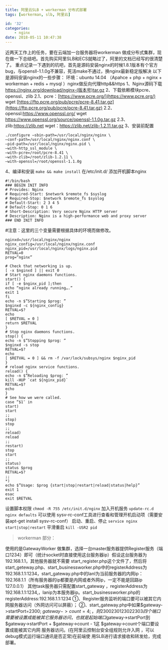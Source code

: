 ```yaml
---
title: 阿里云SLB + workerman 分布式部署
tags: [workerman, slb, 阿里云]

id: '32'
categories:
    - nginx
date: 2018-05-11 10:47:38
---
```


近两天工作上的任务，要在云端加一台服务器将workerman 做成分布式集群，现在做一下总结吧。首先购买阿里SLB和ECS就略过了，阿里的文档已经写的很清楚了。 重点记录一下遇到的坑吧，首先是源码安装nginx的时候1.8.1版本有个官方bug，与opensll-1.1.0g不兼容，死活make不通过，换nginx最新稳定版解决 以下是源码安装nginx的一些步骤： 环境：ubuntu 14.04 （Apahce + php + nginx + workerman + redis + mysql ）nginx做反向代理http&&https 1、Nginx源码下载 https://nginx.org/download/nginx-(版本号)tar.gz 2、下载依赖模块pcre、openssl、zlib 2.1、pcre：[https://www.pcre.org/](https://www.pcre.org/) wget [https://ftp.pcre.org/pub/pcre/pcre-8.41.tar.gz](https://ftp.pcre.org/pub/pcre/pcre-8.41.tar.gz) 2.2、openssl:https://www.openssl.org/ wget https://www.openssl.org/source/openssl-1.1.0g.tar.gz 2.3、zlib:https://zlib.net wget：https://zlib.net/zlib-1.2.11.tar.gz 3、安装前配置

```shell
./configure –sbin-path=/usr/local/nginx/nginx \
–conf-path=/usr/local/nginx/nginx.conf \
–pid-path=/usr/local/nginx/nginx.pid \
–with-http_ssl_module \
–with-pcre=/root/pcre-8.41 \
–with-zlib=/root/zlib-1.2.11 \
–with-openssl=/root/openssl-1.1.0g
```

4、编译和安装 `make && make install` 在/etc/init.d/ 添加开机脚本nginx

```shell
#!/bin/bash
### BEGIN INIT INFO
# Provides: Nginx
# Required-Start: $network $remote_fs $syslog
# Required-Stop: $network $remote_fs $syslog
# Default-Start: 2 3 4 5
# Default-Stop: 0 1 6
# Short-Description: Very secure Nginx HTTP server
# Description: Nginx is a high-performance web and proxy server
### END INIT INFO
```

#注意：这里的三个变量需要根据具体的环境而做修改。

```shell
nginxd=/usr/local/nginx/nginx
nginx_config=/usr/local/nginx/nginx.conf
nginx_pid=/usr/local/nginx/logs/nginx.pid
RETVAL=0
prog=”nginx”
```

```shell
# Check that networking is up.
[ -x $nginxd ] || exit 0
# Start nginx daemons functions.
start() {
if [ -e $nginx_pid ];then
echo “nginx already running….”
exit 1
fi
echo -n $”Starting $prog: ”
$nginxd -c ${nginx_config}
RETVAL=$?
echo
[ $RETVAL = 0 ]
return $RETVAL
}
# Stop nginx daemons functions.
stop() {
echo -n $”Stopping $prog: ”
$nginxd -s stop
RETVAL=$?
echo
[ $RETVAL = 0 ] && rm -f /var/lock/subsys/nginx $nginx_pid
}
# reload nginx service functions.
reload() {
echo -n $”Reloading $prog: ”
kill -HUP `cat ${nginx_pid}`
RETVAL=$?
echo
}
# See how we were called.
case “$1″ in
start)
start
;;
stop)
stop
;;
reload)
reload
;;
restart)
stop
start
;;
status)
status $prog
RETVAL=$?
;;
*)
echo $”Usage: $prog {start|stop|restart|reload|status|help}”
exit 1
esac
exit $RETVAL
```

设置脚本权限 `chmod -R 755 /etc/init.d/nginx` 加入开机服务 `update-rc.d nginx defaults` 可以使用 sysv-rc-conf工具进行查看和管理开机启动项（需要安装apt-get install sysv-rc-conf） 启动、重启、停止 `service nginx start|stop|restart` 平滑重启 `kill -USR2 pid`

> workerman 部分：

使用的是GatewayWorker 做集群，选择一台master服务器提供Register服务（端口1234）即可（统计socket时直接使用这台服务器ip）假设这台服务器为192.168.1.1，其他服务器就不需要 start\_register.php这个文件了，然后将start\_geteway.php、start\_businessworker.php中的registerAddress为192.168.1.1:1234，start\_gateway.php中的lanI为当前服务器的内网ip：192.168.1.1（所有服务器的ip都要是内网或者外网ip，一定不能是回路ip 127.0.0.1） 其他task服务器只需配置start\_gateway ，registerAddress为192.168.1.1:1234,，lanip为本服务器ip。start\_businessworker.php的registerAddress:192.168.1.1:1234 ①、Register服务监听的端口要可以被其它内网服务器访问（外网访问可以屏蔽）； ②、start\_gateway.php中如果$gateway->startPort=2300; $gateway->count=4;，则2300 2301 2302 2303四个端口需要被设置成能被其它服务器访问，也就是起始端口$gateway->startPort到 $gateway->startPort + $gateway->count - 1这 $gateway->count个端口要设置成能被其它内网 服务器访问。(在阿里云控制台安全组规则允许入网 ，可以debug模式运行端口通讯是否正常)在前端使 用SLB进行请求接收和转发给，完成部署。